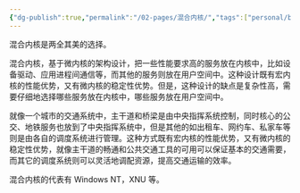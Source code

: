 ```yaml
---
{"dg-publish":true,"permalink":"/02-pages/混合内核/","tags":["personal/blog","os"]}
---
```


混合内核是两全其美的选择。

混合内核，基于微内核的架构设计，把一些性能要求高的服务放在内核中，比如设备驱动、应用进程间通信等，而其他的服务则放在用户空间中。这种设计既有宏内核的性能优势，又有微内核的稳定性优势。但是，这种设计的缺点是复杂性高，需要仔细地选择哪些服务放在内核中，哪些服务放在用户空间中。

就像一个城市的交通系统中，主干道和桥梁是由中央指挥系统控制，同时核心的公交、地铁服务也放到了中央指挥系统中，但是其他的如出租车、网约车、私家车等则是由各自的调度系统进行管理。这种方式既有宏内核的性能优势，又有微内核的稳定性优势，就像主干道的畅通和公共交通工具的可用可以保证基本的交通需要，而其它的调度系统则可以灵活地调配资源，提高交通运输的效率。

混合内核的代表有 Windows NT，XNU 等。